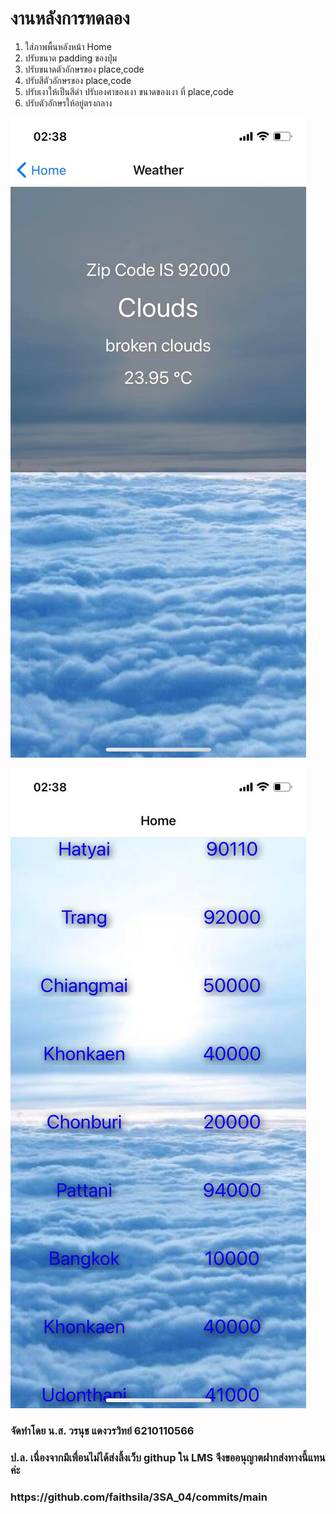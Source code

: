 <h1>งานหลังการทดลอง</h1>
 
 1. ใส่ภาพพื้นหลังหน้า Home
 2. ปรับขนาด padding ของปุ่ม
 3. ปรับขนาดตัวอักษรของ place,code
 4. ปรับสีตัวอักษรของ place,code
 5. ปรับเงาให้เป็นสีดำ ปรับองศาของเงา ขนาดของเงา ที่ place,code
 6. ปรับตัวอักษรให้อยู่ตรงกลาง 

![thai doll](1.jpg)

![thai doll](2.jpg)
<h3> จัดทำโดย น.ส. วรนุช แดงวรวิทย์ 6210110566<h3>
<h3> ป.ล. เนื่องจากมีเพื่อนไม่ได้ส่งลิ้งเว็บ githup ใน LMS จึงขออนุญาตฝากส่งทางนี้แทนค่ะ<h3>
<h3>https://github.com/faithsila/3SA_04/commits/main<h3>
